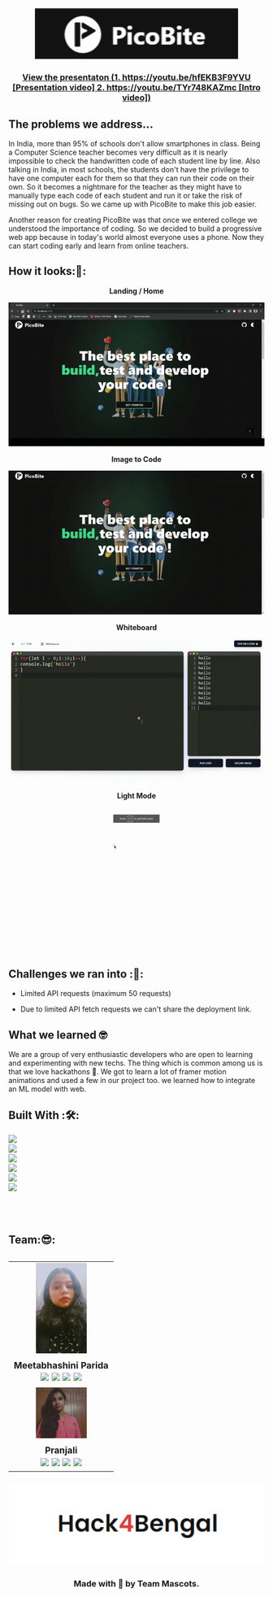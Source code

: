 <p align='center'><img src='./showcase/logo.png' width="400px"alt="PicoBite Logo" ></p>

<h3 align="center"><a href="">View the presentaton (1. https://youtu.be/hfEKB3F9YVU [Presentation video] 
 2. https://youtu.be/TYr748KAZmc  [Intro video])</a></h3>

<h2>The problems we address...</h2>
<p align='justify'>

In India, more than 95% of schools don't allow smartphones in class. Being a Computer Science teacher becomes very difficult as it is nearly impossible to check the handwritten code of each student line by line. Also talking in India, in most schools, the students don't have the privilege to have one computer each for them so that they can run their code on their own. So it becomes a nightmare for the teacher as they might have to manually type each code of each student and run it or take the risk of missing out on bugs. So we came up with PicoBite to make this job easier.

Another reason for creating PicoBite was that once we entered college we understood the importance of coding.
So we decided to build a progressive web app because in today's world almost everyone uses a phone. Now they can start coding early and learn from online teachers.

</p>
<h2>How it looks:🤩: </h2>
<p align='center'><strong>Landing / Home</strong></p>
<p align='center'><img src='./showcase/sc1.gif' alt="Landing" ></p>
<p align='center'><strong>Image to Code</strong></p>
<p align='center'><img src='./showcase/sc2.gif' alt="Image to code" ></p>
<p align='center'><strong>Whiteboard</strong></p>
<p align='center' ><img src='./showcase/sc3.gif' alt="Whiteboard" ></p>

<p align='center'><strong>Light Mode</strong></p>
<p align='center'><img src='./showcase/sc4.gif' alt="Light mode" ></p>

## Challenges we ran into :🙁:

- Limited API requests (maximum 50 requests)

- Due to limited API fetch requests we can't share the deployment link.

## What we learned 🤓

We are a group of very enthusiastic developers who are open to learning and experimenting with new techs. The thing which is common among us is that we love hackathons 🤩. We got to learn a lot of framer motion animations and used a few in our project too. we learned how to integrate an ML model with web.

## Built With :🛠️:

<a href="https://nextjs.org/">
    <img height="35px" src="https://img.shields.io/badge/next.js-000000?style=for-the-badge&logo=nextdotjs&logoColor=white">
  </a><br/>
  <a href="https://reactjs.org/">
    <img height="35px" src="https://img.shields.io/badge/React.Js-20232A?style=for-the-badge&logo=react&logoColor=61DAFB">
  </a><br/>
  <a href="https://www.framer.com/motion/">
   <img height="35px" src="https://img.shields.io/badge/Framer%20motion-black?style=for-the-badge&logo=framer&logoColor=white"/>
  </a><br/>
  <a href="https://tailwindcss.com/">
    <img height="35px" src="https://img.shields.io/badge/Tailwind_CSS-38B2AC?style=for-the-badge&logo=tailwind-css&logoColor=white">
  </a>
  <br/>
  <a href="https://lottiefiles.com/">
    <img src="https://static.lottiefiles.com/images/v3/lottiefiles-logo.svg" height="25" >
  </a>
  <br/>
  <a  href="https://www.javascript.com/">
    <img height="35px" src="https://img.shields.io/badge/JavaScript-323330?style=for-the-badge&logo=javascript&logoColor=F7DF1E">
  </a><br/>
  <a aria-label="NPM version" href="https://www.npmjs.com/">
    <img alt="" src="https://img.shields.io/badge/npm-CB3837?style=for-the-badge&logo=npm&logoColor=white">
  </a><br/>
    <a aria-label="NPM version" href="https://code.visualstudio.com/">
    <img alt="" src="https://img.shields.io/badge/Visual_Studio_Code-0078D4?style=for-the-badge&logo=visual%20studio%20code&logoColor=white">
  </a><br/>
  <a aria-label="NPM version" href="https://github.com/">
    <img alt="" src="https://img.shields.io/badge/GitHub-323330?style=for-the-badge&logo=github&logoColor=black">
  </a><br/>

 <h2>Team:😎:<h2>
  <table>
<tr>
    <td align="center">
        <img src="./showcase/meetw.jpeg" width="100px;" alt=""/>
        <br /><sub><b>Meetabhashini Parida</b></sub><br />
      <a href="https://github.com/meetaww"><img src='https://img.shields.io/badge/GitHub-100000?style=for-the-badge&logo=github&logoColor=white'></a>
      <a href="mailto:paridameetabhashini@gmail.com "><img src='https://img.shields.io/badge/Gmail-D14836?style=for-the-badge&logo=gmail&logoColor=white'></a>
      <a href="https://www.linkedin.com/in/meetabhashini-parida-730597212/"><img src='https://img.shields.io/badge/LinkedIn-0077B5?style=for-the-badge&logo=linkedin&logoColor=white'></a>
      <a href="https://www.instagram.com/_.meetaww._/"><img src='https://img.shields.io/badge/Instagram-E4405F?style=for-the-badge&logo=instagram&logoColor=white'></td></a>
</tr>
<tr>
    <td align="center">
        <img src="./showcase/pranjali.jpg" width="100px;" alt=""/>
        <br /><sub><b>Pranjali </b></sub><br />
      <a href="https://github.com/Pranjali912"><img src='https://img.shields.io/badge/GitHub-100000?style=for-the-badge&logo=github&logoColor=white'></a>
      <a href="mailto:pranjalipriya001@gmail.com "><img src='https://img.shields.io/badge/Gmail-D14836?style=for-the-badge&logo=gmail&logoColor=white'></a>
      <a href="https://www.linkedin.com/in/pranjali-b60a22215/"><img src='https://img.shields.io/badge/LinkedIn-0077B5?style=for-the-badge&logo=linkedin&logoColor=white'></a>
      <a href="https://instagram.com/pranjalii_kaushik/"><img src='https://img.shields.io/badge/Instagram-E4405F?style=for-the-badge&logo=instagram&logoColor=white'></td></a>
</tr>
</table>
<p align="center"><img src="./showcase/H4B.png" width="600px"></p>
<h3 align="center">Made with 💝 by Team Mascots.</h3>
